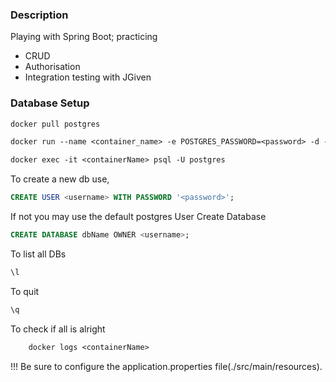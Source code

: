 ### Description
 Playing with Spring Boot; practicing 
 - CRUD
 - Authorisation
 - Integration testing with JGiven

### Database Setup
```dockerfile
docker pull postgres
```
```dockerfile
docker run --name <container_name> -e POSTGRES_PASSWORD=<password> -d -p 5432:5432 postgres
```
```dockerfile
docker exec -it <containerName> psql -U postgres
```
To create a new db use,
```sql
CREATE USER <username> WITH PASSWORD '<password>';
```
If not you may use the default postgres User
Create Database
```sql
CREATE DATABASE dbName OWNER <username>;
```
To list all DBs
```sql
\l
```
To quit 
```sql
\q
```
To check if all is alright
```dockerfile
    docker logs <containerName>
```
!!! Be sure to configure the application.properties file(./src/main/resources).
